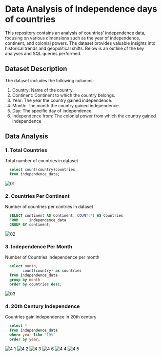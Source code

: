 # Data Analysis of Independence days of countries

This repository contains an analysis of countries' independence data, focusing on various dimensions such as the year of independence, continent, and colonial powers. The dataset provides valuable insights into historical trends and geopolitical shifts. Below is an outline of the key analyses and SQL queries performed.

## Dataset Description
The dataset includes the following columns:

1. Country: Name of the country.
2. Continent: Continent to which the country belongs.
3. Year: The year the country gained independence.
4. Month: The month the country gained independence.
5. Day: The specific day of independence.
6. Independence from: The colonial power from which the country gained independence

## Data Analysis

### 1. Total Countries
Total number of countries in dataset

```sql
  select count(country)countries
  from independence_data;
```

![01](https://github.com/MoaviaMahmood/Independence-days-of-countries/assets/168455506/c60c1ae1-b0e9-4fb4-a57a-1c0238ae1aed)

### 2. Countries Per Continent
Number of countries per contries in dataset 

```sql
  SELECT continent AS Continent, COUNT(*) AS Countries
  FROM     independence_data
  GROUP BY continent;
```

![02](https://github.com/MoaviaMahmood/Independence-days-of-countries/assets/168455506/b6040454-2fb8-491d-a75e-6e89167528e9)

### 3. Independence Per Month
Number of Countries independence per month 

```sql
  select month,
		count(country) as countries
  from independence_data
  group by month
  order by countries desc;
```

![03](https://github.com/MoaviaMahmood/Independence-days-of-countries/assets/168455506/4ad0b5e7-e436-4ce2-9809-66a2cabc900f)

### 4. 20th Century Independence
Countries gain independence in 20th century  

```sql
  select * 
  from independence_data
  where year like '19%'
  order by year;
```

![4 1](https://github.com/MoaviaMahmood/Independence-days-of-countries/assets/168455506/7f678f26-cdaa-4f0b-8a7f-e1dfd2a551c5)
![4 2](https://github.com/MoaviaMahmood/Independence-days-of-countries/assets/168455506/e056ff73-e36f-496c-bb4c-0454591db1e2)
![4 3](https://github.com/MoaviaMahmood/Independence-days-of-countries/assets/168455506/b27f0bdf-bd95-489a-880a-4ddd0f57c04b)
![4 6](https://github.com/MoaviaMahmood/Independence-days-of-countries/assets/168455506/75e5907a-7a21-4069-97e9-772a309e2b66)
![4 4](https://github.com/MoaviaMahmood/Independence-days-of-countries/assets/168455506/277cd672-1154-49ca-8ded-ccdbff299c37)
![4 5](https://github.com/MoaviaMahmood/Independence-days-of-countries/assets/168455506/68e78505-58ed-4164-a65d-02d69362acf0)




